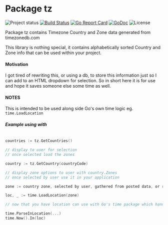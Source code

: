 Package tz
==========

![Project status](https://img.shields.io/badge/version-1.0.0-green.svg)
[![Build Status](https://semaphoreci.com/api/v1/joeybloggs/tz/branches/master/badge.svg)](https://semaphoreci.com/joeybloggs/tz)
[![Go Report Card](https://goreportcard.com/badge/github.com/go-playground/tz)](https://goreportcard.com/report/github.com/go-playground/tz)
[![GoDoc](https://godoc.org/github.com/go-playground/tz?status.svg)](https://godoc.org/github.com/go-playground/tz)
![License](https://img.shields.io/dub/l/vibe-d.svg)

Package tz contains Timezone Country and Zone data generated from timezonedb.com


This library is nothing special, it contains alphabetically sorted Country and Zone info that can be used within your project.

#### Motivation
I got tired of rewriting this, or using a db, to store this information just so I can add to an HTML dropdown for selection. So in short here it is for use and hope it saves someone else some time as well.

#### NOTES
This is intended to be used along side Go's own time logic eg. `time.LoadLocation`

##### Example using with 
```go

countries := tz.GetCountries()

// display to user for selection
// once selected load the zones

country := tz.GetCountry(countryCode)

// display zone options to user with country.Zones
// once selected by user use it in your application

zone := country zone, selected by user, gathered from posted data, or retrieved from db ( stored on user )...

loc, _ := time.LoadLocation(zone)

// now that you have location can use with Go's time package which handles timezone offsets & Daylight savings times.

time.ParseInLocation(...)
time.Now().In(loc)

```
